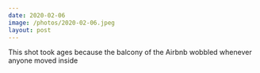 ```yaml
---
date: 2020-02-06
image: /photos/2020-02-06.jpeg
layout: post
---
```


This shot took ages because the balcony of the Airbnb wobbled whenever anyone moved inside
